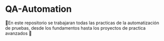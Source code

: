 # QA-Automation
🧪En este repositorio se trabajaran todas las practicas de la automatización de pruebas, desde los fundamentos hasta los proyectos de practica avanzados 🤖
